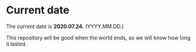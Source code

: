 # Current date

The current date is **2020.07.24.** (YYYY.MM.DD.)

This repository will be good when the world ends, so we will know how long it lasted.
